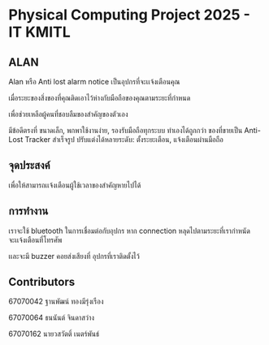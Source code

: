 # Physical Computing Project 2025 - IT KMITL
## ALAN
Alan หรือ Anti lost alarm notice เป็นอุปกรที่จะเเจ้งเตือนคุณ

เมื่อระยะของสิ่งของที่คุณติดเอาไว้ห่างกับมือถือของคุณตามระยะที่กำหนด

เพื่อช่วยเหลือผู้คนที่ชอบลืมของสำคัญของตัวเอง 

มีข้อดีตรงที่ ขนาดเล็ก, พกพาใช้งานง่าย, รองรับมือถือทุกระบบ ทำเองได้ถูกกว่า ของที่ขายเป็น Anti-Lost Tracker สำเร็จรูป ปรับแต่งได้หลายระดับ: ตั้งระยะเตือน, แจ้งเตือนผ่านมือถือ
## จุดประสงค์
เพื่อให้สามารถเเจ้งเตือนผู้ใช้เวลาของสำคัญหายไปได้
## การทำงาน
เราจะใช้ bluetooth ในการเชื่อมต่อกับอุปกร หาก connection หลุดไปตามระยะที่เรากำหนัดจะเเจ้งเตือนที่โทรศัพ

เเละจะมี buzzer คอยส่งเสียงที่ อุปกรที่เราติดตั้งไว้
## Contributors
67070042 ฐานพัฒน์ ทองมีรุ่งเรือง

67070064 ธนนันต์ จินดาสว่าง

67070162 นายวสวัตติ์ เนตร์พันธ์
